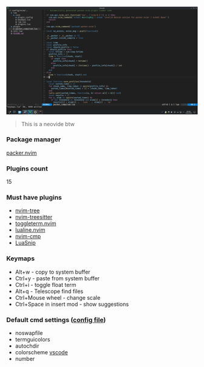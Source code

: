 ![nvim-config](./nvim-config.png)
> This is a neovide btw

### Package manager
[packer.nvim](https://github.com/wbthomason/packer.nvim)

### Plugins count
15

### Must have plugins
 - [nvim-tree](github.com/nvim-tree/nvim-tree.lua)
 - [nvim-treesitter](github.com/nvim-treesitter/nvim-treesitter)
 - [toggleterm.nvim](github.com/akinsho/toggleterm.nvim)
 - [lualine.nvim](github.com/nvim-lualine/lualine.nvim)
 - [nvim-cmp](github.com/hrsh7th/nvim-cmp)
 - [LuaSnip](github.com/L3MON4D3/LuaSnip)

### Keymaps
 - Alt+w - copy to system buffer
 - Ctrl+y - paste from system buffer
 - Ctrl+i - toggle float term
 - Alt+q - Telescope find files
 - Ctrl+Mouse wheel - change scale
 - Ctrl+Space in insert mod - show suggestions

### Default cmd settings ([config file](./lua/core/keymaps.lua))
 - noswapfile
 - termguicolors
 - autochdir
 - colorscheme [vscode](github.com/Mofiqul/vscode.nvim)
 - number
